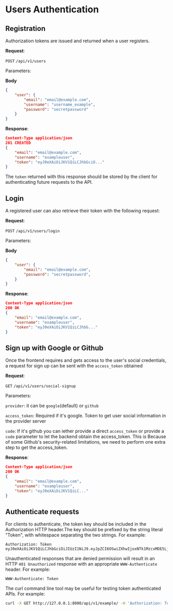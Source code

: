 # Users Authentication

## Registration 
Authorization tokens are issued and returned when a user registers.

**Request**:

`POST` `/api/v1/users`

Parameters:

**Body**

```json
{   
    "user": {
        "email": "email@example.com",
        "username": "username_example",
        "password": "secretpassword"
    }
}
```

**Response**:

```json
Content-Type application/json
201 CREATED
{
    "email": "email@example.com",
    "username": "exampleuser",
    "token": "eyJ0eXAiOiJKV1QiLCJhbGciO..."
}
```

The `token` returned with this response should be stored by the client for
authenticating future requests to the API.

## Login
A registered user can also retrieve their token with the following request:

**Request**:

`POST` `/api/v1/users/login`

Parameters:

**Body**

```json
{   
    "user": {
        "email": "email@example.com",
        "password": "secretpassword",
    }
}
```
**Response**:

```json
Content-Type application/json
200 OK
{
    "email": "email@example.com",
    "username": "exampleuser",
    "token": "eyJ0eXAiOiJKV1QiLCJhbG..."
}
```

## Sign up with Google or Github
Once the frontend requires and gets access to the user's social credentials, a 
request for sign up can be sent with the  `access_token` obtained

**Request**:

`GET` `/api/v1/users/social-signup`

Parameters:

`provider`: it can be `google`(default) or `github`

`access_token`: Required if it's google. Token to get user social information in the provider server

`code`: If it's github you can iether provide a direct `access_token` or provide 
 a `code` parameter to let the backend obtain the access_token. This is Because of some Github's security-related limitations, we need to 
perform one extra step to get the access_token.

**Response**:

```json
Content-Type application/json
200 OK
{
    "email": "email@example.com",
    "username": "exampleuser",
    "token": "eyJ0eXAiOiJKV1QiLC..."
}
```

## Authenticate requests
For clients to authenticate, the token key should be included in the Authorization HTTP header.The key should be prefixed by the string literal "Token", with whitespace separating the two strings. For example:

```
Authorization: Token eyJ0eXAiOiJKV1QiLCJhbGciOiJIUzI1NiJ9.eyJpZCI6OSwiZXhwIjoxNTk1MzcxMDE5LjB9.N6PnGrXRwLEmUmeH8k09wRB2zIzKuPAyw1pJIGS2vls
```

Unauthenticated responses that are denied permission will result in an HTTP `401 Unauthorized` response with an appropriate `WWW-Authenticate` header. For example:

```
WWW-Authenticate: Token
```

The curl command line tool may be useful for testing token authenticated APIs. For example:

```bash
curl -X GET http://127.0.0.1:8000/api/v1/example/ -H 'Authorization: Token eyJ0eXAiOiJKV1QiLCJhbGciOiJIUzI1NiJ9.eyJpZCI6OSwiZXhwIjoxNTk1MzcxMDE5LjB9.N6PnGrXRwLEmUmeH8k09wRB2zIzKuPAyw1pJIGS2vls'
```
